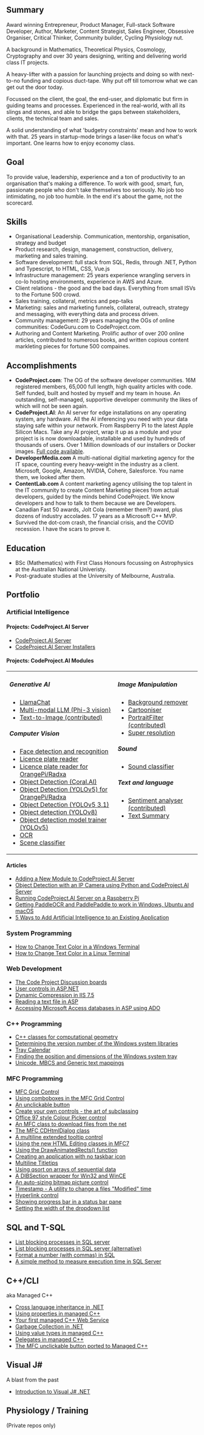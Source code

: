 <h2>Summary</h2>

Award winning Entrepreneur, Product Manager, Full-stack Software Developer, Author, Marketer, Content
Strategist, Sales Engineer, Obsessive Organiser, Critical Thinker, Community builder, Cycling Physiology
nut.

A background in Mathematics, Theoretical Physics, Cosmology, Cryptography and over 30 years designing, 
writing and delivering world class IT projects.

A heavy-lifter with a passion for launching projects and doing so with next-to-no funding and copious
duct-tape. Why put off till tomorrow what we can get out the door today.

Focussed on the client, the goal, the end-user, and diplomatic but firm in guiding teams and processes.
Experienced in the real-world, with all its slings and stones, and able to bridge the gaps between
stakeholders, clients, the technical team and sales. 

A solid understanding of what 'budgetry constraints' mean and how to work with that. 25 years in 
startup-mode brings a laser-like focus on what's important. One learns how to enjoy economy class.

<h2>Goal</h2>

To provide value, leadership, experience and a ton of productivity to an organisation that's making a 
difference. To work with good, smart, fun, passionate people who don't take themselves too seriously.
No job too intimidating, no job too humble. In the end it's about the game, not the scorecard.

<h2>Skills</h2>
<ul>
  <li>Organisational Leadership. Communication, mentorship, organisation, strategy and budget</li>
  <li>Product research, design, management, construction, delivery, marketing and sales training.</li>
  <li>Software development: full stack from SQL, Redis, through .NET, Python and Typescript, to HTML, CSS, Vue.js</li>
  <li>Infrastructure management: 25 years experience wrangling servers in co-lo hosting environments, experience in AWS and Azure.</li>
  <li>Client relations - the good and the bad days. Everything from small ISVs to the Fortune 500 crowd.</li>
  <li>Sales training, collateral, metrics and pep-talks</li>
  <li>Marketing: sales and marketing funnels, collateral, outreach, strategy and messaging, with everything data and process driven.</li>
  <li>Community management: 29 years managing the OGs of online communities: CodeGuru.com to CodeProject.com.</li>
  <li>Authoring and Content Marketing. Prolific author of over 200 online articles, contributed to numerous books, and written copious content markleting pieces for fortune 500 compaines.</li>
</ul>

<h2>Accomplishments</h2>
<ul>

  <li><b>CodeProject.com</b>: The OG of the software developer communities. 16M registered members,
  65,000 full length, high quality articles with code. Self funded, built and hosted by myself and
  my team in house. An outstanding, self-managed, supportive developer community the likes
  of which will not be seen again.</li>

  <li><b>CodeProject.AI</b>: An AI server for edge installations on any operating system, any hardware.
All the AI inferencing you need with your data staying safe within your network. From Raspberry Pi to
the latest Apple Silicon Macs. Take any AI project, wrap it up as a module and
your project is is now downloadable, installable and used by hundreds of thousands of users. Over
1 Million downloads of our installers or Docker images. <a href="https://github.com/codeproject/CodeProject.AI-Server">Full code available</a>.</li>
  
<li><b>DeveloperMedia.com</b> A multi-national digitial marketing agency for the IT space,
  counting every heavy-weight in the industry as a client. Microsoft, Google, Amazon, NVIDIA, Cohere,
  Salesforce. You name them, we looked after them.</li>
  <li><b>ContentLab.com</b> A content marketing agency utilising the top talent in the IT community
  to create Content Marketing pieces from actual developers, guided by the minds behind CodeProject.
  We know developers and how to talk to them because we are Developers.</li>

<li>Canadian Fast 50 awards, Jolt Cola (remember them?) award, plus dozens of industry
    accolades. 17 years as a Microsoft C++ MVP.</li>

<li>Survived the dot-com crash, the financial crisis, and the COVID recession. I have the scars to prove it.</li>
</ul>

<h2>Education</h2>
<ul>
  <li>BSc (Mathematics) with First Class Honours focussing on Astrophysics at the Australian National Univeristy.</li>
  <li>Post-graduate studies at the University of Melbourne, Australia.</li>
</ul>

<h2>Portfolio</h2>

<h3>Artificial Intelligence</h3>
<h4>Projects: CodeProject.AI Server</h4>
<ul>
  <li><a href="https://github.com/codeproject/CodeProject.AI-Server">CodeProject.AI Server</a></li>
  <li><a href="https://github.com/codeproject/CodeProject.AI-Server-Installers">CodeProject.AI Server Installers</a></li>
</ul>

<H4>Projects: CodeProject.AI Modules</H4>
<table><tr valign=top>
<td>
  <h5>Generative AI</h5>
  <ul>
  <li><a href="https://github.com/codeproject/CodeProject.AI-LlamaChat">LlamaChat</a></li>
  <li><a href="https://github.com/codeproject/CodeProject.AI-MultiModeLLM">Multi-modal LLM (Phi-3 vision)</a></li>
  <li><a href="https://github.com/codeproject/CodeProject.AI-Text2Image">Text-to-Image (contributed)</a></li>
  </ul>
  
  <h5>Computer Vision</h5>
  <ul>
  <li><a href="https://github.com/codeproject/CodeProject.AI-FaceProcessing">Face detection and recognition</a></li>
  <li><a href="https://github.com/codeproject/CodeProject.AI-ALPR">Licence plate reader</a></li>
  <li><a href="https://github.com/codeproject/CodeProject.AI-ALPR-RKNN">Licence plate reader for OrangePi/Radxa</a></li>
  <li><a href="https://github.com/codeproject/CodeProject.AI-ObjectDetectionCoral">Object Detection (Coral.AI)</a></li>
  <li><a href="https://github.com/codeproject/CodeProject.AI-ObjectDetectionYoloRKNN">Object Detection (YOLOv5) for OrangePi/Radxa</a></li>
  <li><a href="https://github.com/codeproject/CodeProject.AI-ObjectDetectionYOLOv5-3.1">Object Detection (YOLOv5 3.1)</a></li>
  <li><a href="https://github.com/codeproject/CodeProject.AI-ObjectDetectionYOLOv8">Object detection (YOLOv8)</a></li>
  <li><a href="https://github.com/codeproject/CodeProject.AI-TrainingObjectDetectionYOLOv5">Object detection model trainer (YOLOv5)</a></li>
  <li><a href="https://github.com/codeproject/CodeProject.AI-OCR">OCR</a></li>
  <li><a href="https://github.com/codeproject/CodeProject.AI-SceneClassifier">Scene classifier</a></li>
  </ul>
  
</td><td>
  
  <h5>Image Manipulation</h5>
  <ul>
  <li><a href="https://github.com/codeproject/CodeProject.AI-BackgroundRemover">Background remover</a></li>
  <li><a href="https://github.com/codeproject/CodeProject.AI-Cartoonizer">Cartooniser</a></li>
  <li><a href="https://github.com/codeproject/CodeProject.AI-PortraitFilter">PortraitFilter (contributed)</a></li>
  <li><a href="https://github.com/codeproject/CodeProject.AI-SuperResolution">Super resolution</a></li>
  </ul>
 
  <h5>Sound</h5>
  <ul>
  <li><a href="https://github.com/codeproject/CodeProject.AI-SoundClassifierTF">Sound classifier</a></li>
  </ul>
  
  <h5>Text and language</h5>
  <ul>
  <li><a href="https://github.com/codeproject/CodeProject.AI-SentimentAnalysis">Sentiment analyser (contributed)</a></li>
  <li><a href="https://github.com/codeproject/CodeProject.AI-TextSummary">Text Summary</a></li>
  </ul>

</td>
</tr></table>

<h4>Articles</h4>
<ul>
  <li><a href="https://github.com/ChrisMaunder/Adding-a-New-Module-to-CodeProject-AI-Server">Adding a New Module 
    to CodeProject.AI Server</a></li>
  <li><a href="https://github.com/ChrisMaunder/Object-Detection-with-an-IP-Camera-using-Python">Object Detection 
    with an IP Camera using Python and CodeProject.AI Server<a/></li>
  <li><a href="https://github.com/ChrisMaunder/Running-CodeProject-AI-Server-on-a-Raspberry-Pi">Running CodeProject.AI
    Server on a Raspberry Pi<a/></li>
  <li><a href="https://github.com/ChrisMaunder/Getting-PaddleOCR-and-PaddlePaddle-to-work-in-Wind">Getting PaddleOCR
    and PaddlePaddle to work in Windows, Ubuntu and macOS</a></li>
  <li><a href="https://github.com/ChrisMaunder/5-Ways-to-Add-Artificial-Intelligence-to-an-Existi">5 Ways to Add 
      Artificial Intelligence to an Existing Application</a></li>
</ul>

<h3>System Programming</h3>
  <ul>
    <li><a href="https://github.com/ChrisMaunder/How-to-Change-Text-Color-in-a-Windows-Terminal">How to Change Text 
      Color in a Windows Terminal</a></li>
    <li><a href="https://github.com/ChrisMaunder/How-to-Change-Text-Color-in-a-Linux-Terminal">How to Change Text 
      Color in a Linux Terminal</a></li>
  </ul>  

<h3>Web Development</h3>
  <ul>
    <li><a href="https://github.com/ChrisMaunder/codeproject-forum">The Code Project Discussion boards</a></li>
    <li><a href="https://github.com/ChrisMaunder/usercontrols_aspnet">User controls in ASP.NET</a></li>
    <li><a href="https://github.com/ChrisMaunder/Dynamic-Compression-in-IIS-7-2">Dynamic Compression in IIS 7.5</a></li>
    <li><a href="https://github.com/ChrisMaunder/readfile_in_asp">Reading a text file in ASP</a></li>
    <li><a href="https://github.com/ChrisMaunder/AccessDB_in_VBScript">Accessing Microsoft Access databases in ASP using ADO</a></li>
  </ul>  

  <h3>C++ Programming</h3>
  <ul>
    <li><a href="https://github.com/ChrisMaunder/geometry">C++ classes for computational geometry</a></li>
    <li><a href="https://github.com/ChrisMaunder/library_version">Determining the version number of the Windows system libraries</a></li>
    <li><a href="https://github.com/ChrisMaunder/traycalendar/tree/master">Tray Calendar</a></li>
    <li><a href="https://github.com/ChrisMaunder/trayposition">Finding the position and dimensions of the Windows system tray</a></li>
    <li><a href="https://github.com/ChrisMaunder/unicode">Unicode, MBCS and Generic text mappings</a></li>
  </ul>

  <h3>MFC Programming</h3>
  <ul>
    <li><a href="https://github.com/ChrisMaunder/MFC-GridCtrl">MFC Grid Control</a></li>
    <li><a href="https://github.com/ChrisMaunder/gridctrl_combo">Using comboboxes in the MFC Grid Control</a></li>
    <li><a href="https://github.com/ChrisMaunder/trick_button">An unclickable button</a></li>
    <li><a href="https://github.com/ChrisMaunder/subclassdemo">Create your own controls - the art of subclassing</a></li>    
    <li><a href="https://github.com/ChrisMaunder/colour_picker">Office 97 style Colour Picker control</a></li>
    <li><a href="https://github.com/ChrisMaunder/webgrab">An MFC class to download files from the net</a></li>
    <li><a href="https://github.com/ChrisMaunder/dhtmldialog">The MFC CDHtmlDialog class</a></li>
    <li><a href="https://github.com/ChrisMaunder/tooltipex">A multiline extended tooltip control</a></li>
    <li><a href="https://github.com/ChrisMaunder/mfchtmledit">Using the new HTML Editing classes in MFC7</a></li>
    <li><a href="https://github.com/ChrisMaunder/drawanimated_in_mfc">Using the DrawAnimatedRects() function</a></li>
    <li><a href="https://github.com/ChrisMaunder/notaskbaricon">Creating an application with no taskbar icon</a></li>
    <li><a href="https://github.com/ChrisMaunder/multiline_titletips">Multiline Titletips</a></li>
    <li><a href="https://github.com/ChrisMaunder/qsort">Using qsort on arrays of sequential data</a></li>
    <li><a href="https://github.com/ChrisMaunder/dibsection_wince">A DIBSection wrapper for Win32 and WinCE</a></li>
    <li><a href="https://github.com/ChrisMaunder/Auto_size_bitmap_picture">An auto-sizing bitmap picture control</a></li>
    <li><a href="https://github.com/ChrisMaunder/timestamp">Timestamp - A utility to change a files "Modified" time</a></li>
    <li><a href="https://github.com/ChrisMaunder/hyperlink">Hyperlink control</a></li>
    <li><a href="https://github.com/ChrisMaunder/progressbar__in_statusbar_mfc">Showing progress bar in a status bar pane</a></li>
    <li><a href="https://github.com/ChrisMaunder/set_combobox_dropwidth_mfc">Setting the width of the dropdown list</a></li>
  </ul>
  
  <h2>SQL and T-SQL</h2>
  <ul>
    <li><a href="https://github.com/ChrisMaunder/List-blocking-processes-in-SQL-server">List blocking processes in SQL server</a></li>
    <li><a href="https://github.com/ChrisMaunder/List-blocking-processes-in-SQL-server-2">List blocking processes in SQL server (alternative)</a></li>
    <li><a href="https://github.com/ChrisMaunder/Format-a-number-with-commas-in-SQL">Format a number (with commas) in SQL</a></li>
    <li><a href="https://github.com/ChrisMaunder/A-simple-method-to-measure-execution-time-in-SQL-S">A simple method to measure execution 
      time in SQL Server</a></li>    
  </ul>

  <h2>C++/CLI</h2>
  <p>aka Managed C++</p>
  <ul>
    <li><a href="https://github.com/ChrisMaunder/cross_lang_inherit_managed_c_plusplus">Cross language inheritance in .NET</a></li>
    <li><a href="https://github.com/ChrisMaunder/managedcpp_properties">Using properties in managed C++</a></li>
    <li><a href="https://github.com/ChrisMaunder/managed_cpp_service">Your first managed C++ Web Service</a></li>
    <li><a href="https://github.com/ChrisMaunder/garbage_collection_in_managed_cpp">Garbage Collection in .NET</a></li>
    <li><a href="https://github.com/ChrisMaunder/value_types_in_managed_cpp">Using value types in managed C++</a></li>
    <li><a href="https://github.com/ChrisMaunder/delegates_in_managed_cpp">Delegates in managed C++</a></li>
    <li><a href="https://github.com/ChrisMaunder/Trick_Button_Managed_cpp">The MFC unclickable button ported to Managed C++</a></li>
  </ul>

  <h2>Visual J#</h2>
  <p>A blast from the past</p>
  <ul>
    <li><a href="https://github.com/ChrisMaunder/intro_vjsharp">Introduction to Visual J# .NET</a></li>    
  </ul>
    
  <h2>Physiology / Training</h2>
  <p>(Private repos only)</p>
  
